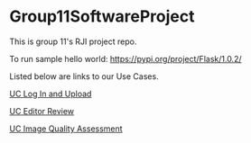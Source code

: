 # Group11SoftwareProject
This is group 11's RJI project repo.

To run sample hello world: https://pypi.org/project/Flask/1.0.2/

Listed below are links to our Use Cases.

[UC Log In and Upload](MarkdownUCD/UCLogInUpload.md)

[UC Editor Review](MarkdownUCD/UCEditorReview.md)

[UC Image Quality Assessment](MarkdownUCD/UCImageQualityAssessment.md)
